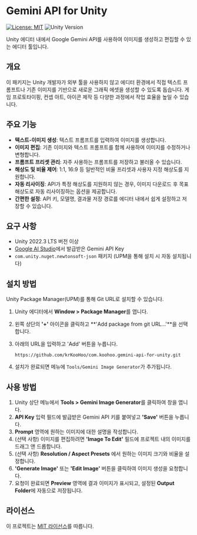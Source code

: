 # Gemini API for Unity

[![License: MIT](https://img.shields.io/badge/License-MIT-yellow.svg)](https://opensource.org/licenses/MIT)
![Unity Version](https://img.shields.io/badge/Unity-2022.3%2B-blue.svg)

Unity 에디터 내에서 Google Gemini API를 사용하여 이미지를 생성하고 편집할 수 있는 에디터 툴입니다.

## 개요

이 패키지는 Unity 개발자가 외부 툴을 사용하지 않고 에디터 환경에서 직접 텍스트 프롬프트나 기존 이미지를 기반으로 새로운 그래픽 에셋을 생성할 수 있도록 돕습니다. 게임 프로토타이핑, 컨셉 아트, 아이콘 제작 등 다양한 과정에서 작업 효율을 높일 수 있습니다.

## 주요 기능

-   **텍스트-이미지 생성**: 텍스트 프롬프트를 입력하여 이미지를 생성합니다.
-   **이미지 편집**: 기존 이미지와 텍스트 프롬프트를 함께 사용하여 이미지를 수정하거나 변형합니다.
-   **프롬프트 프리셋 관리**: 자주 사용하는 프롬프트를 저장하고 불러올 수 있습니다.
-   **해상도 및 비율 제어**: 1:1, 16:9 등 일반적인 비율 프리셋과 사용자 지정 해상도를 지원합니다.
-   **자동 리사이징**: API가 특정 해상도를 지원하지 않는 경우, 이미지 다운로드 후 목표 해상도로 자동 리사이징하는 옵션을 제공합니다.
-   **간편한 설정**: API 키, 모델명, 결과물 저장 경로를 에디터 내에서 쉽게 설정하고 저장할 수 있습니다.

## 요구 사항

-   Unity 2022.3 LTS 버전 이상
-   [Google AI Studio](https://aistudio.google.com/app/apikey)에서 발급받은 Gemini API Key
-   `com.unity.nuget.newtonsoft-json` 패키지 (UPM을 통해 설치 시 자동 설치됩니다)

## 설치 방법

Unity Package Manager(UPM)를 통해 Git URL로 설치할 수 있습니다.

1.  Unity 에디터에서 **Window > Package Manager**를 엽니다.
2.  왼쪽 상단의 **'+'** 아이콘을 클릭하고 **'Add package from git URL...'**을 선택합니다.
3.  아래의 URL을 입력하고 'Add' 버튼을 누릅니다.

    ```
    https://github.com/krKooHoo/com.koohoo.gemini-api-for-unity.git
    ```

4.  설치가 완료되면 메뉴에 `Tools/Gemini Image Generator`가 추가됩니다.

## 사용 방법

1.  Unity 상단 메뉴에서 **Tools > Gemini Image Generator**를 클릭하여 창을 엽니다.
2.  **API Key** 입력 필드에 발급받은 Gemini API 키를 붙여넣고 **'Save'** 버튼을 누릅니다.
3.  **Prompt** 영역에 원하는 이미지에 대한 설명을 작성합니다.
4.  (선택 사항) 이미지를 편집하려면 **'Image To Edit'** 필드에 프로젝트 내의 이미지를 드래그 앤 드롭합니다.
5.  (선택 사항) **Resolution / Aspect Presets** 에서 원하는 이미지 크기와 비율을 설정합니다.
6.  **'Generate Image'** 또는 **'Edit Image'** 버튼을 클릭하여 이미지 생성을 요청합니다.
7.  요청이 완료되면 **Preview** 영역에 결과 이미지가 표시되고, 설정된 **Output Folder**에 자동으로 저장됩니다.

## 라이선스

이 프로젝트는 [MIT 라이선스](LICENSE.md)를 따릅니다.
